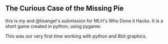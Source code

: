 ## The Curious Case of the Missing Pie

this is my and @tisangel's submission for MLH's Who Done it Hacks. It is a short game created in python, using pygame.

This was our very first time working with python and 8bit graphics. 
